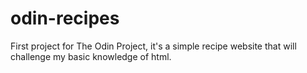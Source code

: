 # odin-recipes
First project for The Odin Project, it's a simple recipe website that will challenge my basic knowledge of html.